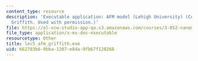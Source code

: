 ```yaml
---
content_type: resource
description: 'Executable application: AFM model (Lehigh University) (Courtesy of Joseph
  Griffith. Used with permission.)'
file: https://ol-ocw-studio-app-qa.s3.amazonaws.com/courses/3-052-nanomechanics-of-materials-and-biomaterials-spring-2007/662783b69bba1207e84a9fb67f120268_lec5_afm_griffith.exe
file_type: application/x-ms-dos-executable
resourcetype: Other
title: lec5_afm_griffith.exe
uid: 662783b6-9bba-1207-e84a-9fb67f120268
---
```

